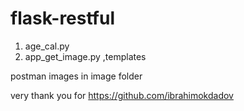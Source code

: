 # flask-restful

1. age_cal.py
2. app_get_image.py ,templates

postman images in image folder




very thank you for
https://github.com/ibrahimokdadov
